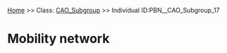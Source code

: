 [Home](https://github.com/mm80843/T3.5/blob/pages/index.md) >> Class: [CAO_Subgroup](https://github.com/mm80843/T3.5/tree/pages/docs/CAO_Subgroup/index.md) >> Individual ID:PBN__CAO_Subgroup_17 

# __Mobility network__

